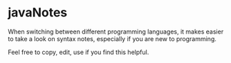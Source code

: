# javaNotes
 
When switching between different programming languages, it makes easier to take a look on syntax notes, especially if you are new to programming. 

Feel free to copy, edit, use if you find this helpful.